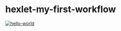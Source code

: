 # hexlet-my-first-workflow
[![hello-world](https://github.com/RCFixer/hexlet-my-first-workflow/actions/workflows/hello-world.yml/badge.svg)](https://github.com/RCFixer/hexlet-my-first-workflow/actions/workflows/hello-world.yml)